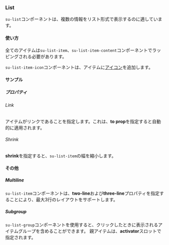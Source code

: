 ### List

`su-list`コンポーネントは、複数の情報をリスト形式で表示するのに適しています。

<su-divider class="mb-8" />

#### 使い方

全てのアイテムは`su-list-item`、`su-list-item-content`コンポーネントでラッピングされる必要があります。

<example file='SuList/uses1' />

`su-list-item-icon`コンポーネントは、アイテムに[アイコン](https://materialdesignicons.com/)を追加します。

<example file='SuList/uses2' />

#### サンプル

##### プロパティ

###### Link

アイテムがリンクであることを指定します。これは、**to prop**を指定すると自動的に適用されます。

<example file='SuList/props/link' />

###### Shrink

**shrink**を指定すると、`su-list-item`の幅を縮小します。

<example file='SuList/props/shrink' />

#### その他

##### Multiline

`su-list-item`コンポーネントは、**two-line**および**three-line**プロパティを指定することにより、最大3行のレイアウトをサポートします。

<example file='SuList/others/multiline' />

##### Subgroup

`su-list-group`コンポーネントを使用すると、クリックしたときに表示されるアイテムグループを含めることができます。 親アイテムは、**activator**スロットで指定されます。

<example file='SuList/others/subgroup' />